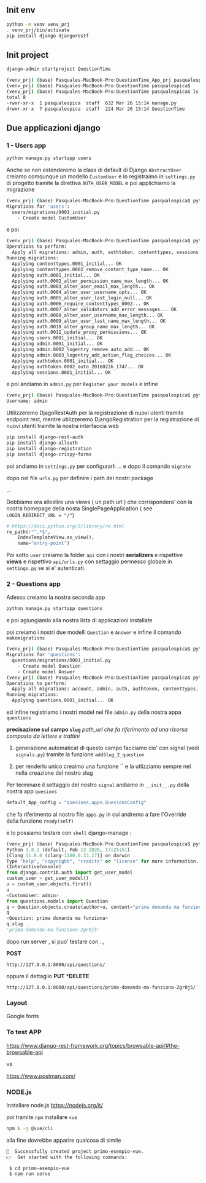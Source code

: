 
## Init env

```bash 
python -m venv venv_prj
. venv_prj/bin/activate
pip install django djangorestf
```

## Init project

```bash
django-admin startproject QuestionTime

(venv_prj) (base) Pasquales-MacBook-Pro:QuestionTime_App_prj pasqualespica$ cd QuestionTime/
(venv_prj) (base) Pasquales-MacBook-Pro:QuestionTime pasqualespica$ 
(venv_prj) (base) Pasquales-MacBook-Pro:QuestionTime pasqualespica$ ls -lrt
total 8
-rwxr-xr-x  1 pasqualespica  staff  632 Mar 26 15:14 manage.py
drwxr-xr-x  7 pasqualespica  staff  224 Mar 26 15:14 QuestionTime

```

## Due applicazioni django

### 1 - Users app
```bash
python manage.py startapp users
```

Anche se non estenderemo la class di default di  Django `AbstractUser`
creiamo comqunque un modello `CustomUser` e lo registraimo in `settings.py`
di progetto tramite la direttiva `AUTH_USER_MODEL` e poi applichiamo
la migrazione

```bash
(venv_prj) (base) Pasquales-MacBook-Pro:QuestionTime pasqualespica$ python manage.py makemigrations
Migrations for 'users':
  users/migrations/0001_initial.py
    - Create model CustomUser
```
e poi 

```bash
(venv_prj) (base) Pasquales-MacBook-Pro:QuestionTime pasqualespica$ python manage.py migrate
Operations to perform:
  Apply all migrations: admin, auth, authtoken, contenttypes, sessions, users
Running migrations:
  Applying contenttypes.0001_initial... OK
  Applying contenttypes.0002_remove_content_type_name... OK
  Applying auth.0001_initial... OK
  Applying auth.0002_alter_permission_name_max_length... OK
  Applying auth.0003_alter_user_email_max_length... OK
  Applying auth.0004_alter_user_username_opts... OK
  Applying auth.0005_alter_user_last_login_null... OK
  Applying auth.0006_require_contenttypes_0002... OK
  Applying auth.0007_alter_validators_add_error_messages... OK
  Applying auth.0008_alter_user_username_max_length... OK
  Applying auth.0009_alter_user_last_name_max_length... OK
  Applying auth.0010_alter_group_name_max_length... OK
  Applying auth.0011_update_proxy_permissions... OK
  Applying users.0001_initial... OK
  Applying admin.0001_initial... OK
  Applying admin.0002_logentry_remove_auto_add... OK
  Applying admin.0003_logentry_add_action_flag_choices... OK
  Applying authtoken.0001_initial... OK
  Applying authtoken.0002_auto_20160226_1747... OK
  Applying sessions.0001_initial... OK
```

e poi andiamo in `admin.py` per `Register your models` e infine

```bash
(venv_prj) (base) Pasquales-MacBook-Pro:QuestionTime pasqualespica$ python manage.py createsuperuser
Username: admin

```
Utilizzeremo DjagoRestAuth per la registrazione di nuovi utenti tramite endpoint
rest, mentre utilizzeremo DjangoRegistration per la registrazione di nuovi
utenti tramite la nostra interfaccia web

```bash
pip install django-rest-auth
pip install django-allauth
pip install django-registration
pip install django-crispy-forms
```

poi andiamo in `settings.py` per configurarli ... e dopo il comando `migrate`

dopo nel file `urls.py` per definire i path dei nostri package

...

Dobbiamo ora allestire una views ( un path url ) che corrispondera' con la nostra
homepage della nosta SinglePageApplication ( see `LOGIN_REDIRECT_URL = "/"`)

```python
# https://docs.python.org/3/library/re.html
re_path(r"^.*$",
    IndexTemplateView.as_view(),
    name="entry-point")
```

Poi sotto `user` creiamo la folder `api` con i nostri **serializers** e rispettive **views** e rispettivo `api/urls.py` con settaggio permesso
globale in `settings.py` se si e' autenticati.


### 2 - Questions app

Adesso creiamo la nostra seconda app

```bash
python manage.py startapp questions
```
e poi agiungiamlo alla nostra lista di applicazioni installate  

poi creiamo i nostri due modelli `Question` e `Answer`
e infine il comando  `makemigrations`

```bash
(venv_prj) (base) Pasquales-MacBook-Pro:QuestionTime pasqualespica$ python manage.py makemigrations
Migrations for 'questions':
  questions/migrations/0001_initial.py
    - Create model Question
    - Create model Answer
(venv_prj) (base) Pasquales-MacBook-Pro:QuestionTime pasqualespica$ python manage.py migrate
Operations to perform:
  Apply all migrations: account, admin, auth, authtoken, contenttypes, questions, sessions, sites, socialaccount, users
Running migrations:
  Applying questions.0001_initial... OK
```

ed infine registriamo i nostri model nel file `admin.py` della nostra appa `questions`

**precisazione sul campo `slug`**
*path_url che fa riferimento ad una risorsa composto da lettere e trattini*

1. generazione automaticat di questo campo
facciamo cio' con signal (vedi `signals.py`) tramite la funzione `addSlug_2_question`

2. per renderlo unico creaimo una funzione `` e la utlizziamo sempre nel
nella creazione del nostro slug

Per terminare il settaggio del nostro `signal` andiamo in `__init__.py`
della nostra app `quesions`

```python
default_App_config = "quesions.apps.QuesionsConfig"
```
che fa riferimento al nostro file `apps.py` in cui andremo a fare l'Override della funzione `ready(self)`

e lo possiamo testare con `shell` django-manage : 

```python
(venv_prj) (base) Pasquales-MacBook-Pro:QuestionTime pasqualespica$ python manage.py shell
Python 3.8.1 (default, Feb 13 2020, 17:25:51) 
[Clang 11.0.0 (clang-1100.0.33.17)] on darwin
Type "help", "copyright", "credits" or "license" for more information.
(InteractiveConsole)
from django.contrib.auth import get_user_model
custom_user = get_user_model()
u = custom_user.objects.first()
u
<CustomUser: admin>
from questions.models import Question
q = Question.objects.create(author=u, content="prima domanda ma funziona")
q
<Question: prima domanda ma funziona>
q.slug
'prima-domanda-ma-funziona-2gr0j5'
```

dopo run server , si puo' testare con ..,

**POST**
```
http://127.0.0.1:8000/api/questions/
```

oppure il dettaglio **PUT** ***DELETE**

```
http://127.0.0.1:8000/api/questions/prima-domanda-ma-funziona-2gr0j5/
```

### Layout

Google fonts

### To test APP 

https://www.django-rest-framework.org/topics/browsable-api/#the-browsable-api

vs

https://www.postman.com/

### NODE.js

Installare node.js
https://nodejs.org/it/

poi tramite `npm` installare `vue`

```bash
npm i -g @vue/cli
```

alla fine dovrebbe apparire qualcosa di simile

```bash
🎉  Successfully created project primo-esempio-vue.
👉  Get started with the following commands:

 $ cd primo-esempio-vue
 $ npm run serve
 ```

